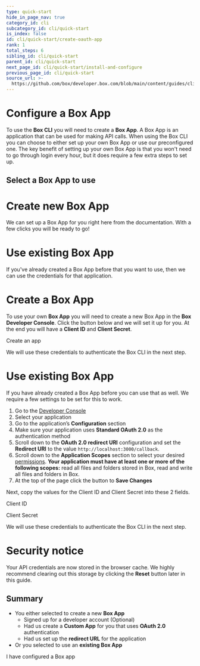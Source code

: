 ```yaml
---
type: quick-start
hide_in_page_nav: true
category_id: cli
subcategory_id: cli/quick-start
is_index: false
id: cli/quick-start/create-oauth-app
rank: 1
total_steps: 6
sibling_id: cli/quick-start
parent_id: cli/quick-start
next_page_id: cli/quick-start/install-and-configure
previous_page_id: cli/quick-start
source_url: >-
  https://github.com/box/developer.box.com/blob/main/content/guides/cli/quick-start/1-create-oauth-app.md
---
```

# Configure a Box App

To use the **Box CLI** you will need to create a **Box App**. A Box App is
an application that can be used for making API calls. When
using the Box CLI you can choose to either set up your own Box App or use
our preconfigured one. The key benefit of setting up your own Box App
is that you won't need to go through login every hour, but it does require a few
extra steps to set up.

## Select a Box App to use

<Grid columns='2'>

<Choose option='cli.app_type' value='create_new' color='blue'>

# Create new Box App

We can set up a Box App for you right here from the documentation. With a
few clicks you will be ready to go!

</Choose>

<Choose option='cli.app_type' value='use_existing' color='red'>

# Use existing Box App

If you've already created a Box App before that you want to use, then we
can use the credentials for that application.

</Choose>

</Grid>

<Choice option='cli.app_type' value='create_new,clicked' color='blue'>

# Create a Box App

To use your own **Box App** you will need to create a
new Box App in the **Box Developer Console**. Click the button below and we
will set it up for you. At the end you will have a **Client ID** and
**Client Secret**.

<Trigger option="cli.app_type" value="clicked">

<AppButton id='cli' name='Box CLI' scopes='root_readonly,root_readwrite,manage_managed_users,manage_app_users,manage_groups,manage_webhook,manage_enterprise_properties,manage_data_retention,item_execute_integration' can_act_as_user authentication_type='auth_code_grant' redirect_url='http://localhost:3000/callback' cors_origins=''>

Create an app

</AppButton>

</Trigger>

<Observe option="cli.app_type" value="clicked">

We will use these credentials to authenticate the Box CLI in the next
step.

</Observe>

</Choice>

<Choice option='cli.app_type' value='use_existing' color='red'>

# Use existing Box App

If you have already created a Box App before you can use that as well. We
require a few settings to be set for this to work.

1. Go to the [Developer Console][devconsole]
2. Select your application
3. Go to the application’s **Configuration** section
4. Make sure your application uses **Standard OAuth 2.0** as the authentication method
5. Scroll down to the **OAuth 2.0 redirect URI** configuration and set the **Redirect URI** to the value `http://localhost:3000/callback`.
6. Scroll down to the **Application Scopes** section to select your desired [permissions][scopes]. **Your application must have at least one or more** **of the following scopes:** read all files and folders stored in Box, read and write all files and folders in Box.
7. At the top of the page click the button to **Save Changes**

Next, copy the values for the Client ID and Client Secret into these 2 fields.

<Store id='cli_credentials.client_id' placeholder='zECq2EkYBjZ...' pattern='\w{32}'>

Client ID

</Store>

<Store id='cli_credentials.client_secret' placeholder='913td9hr6jo...' pattern='\w{32}'>

Client Secret

</Store>

We will use these credentials to authenticate the Box CLI in the next
step.

</Choice>

<Choice option='cli.app_type' value='create_new,use_existing,clicked' color='none'>

<Message danger>

# Security notice

Your API credentials are now stored in the browser cache. We highly
recommend clearing out this storage by clicking the **Reset** button later in
this guide.

</Message>

</Choice>

<Choice option='cli.app_type' value='create_new,use_existing,clicked' color='none'>

## Summary

* You either selected to create a new **Box App**
    * Signed up for a developer account (Optional)
    * Had us create a **Custom App** for you that uses **OAuth 2.0** authentication
    * Had us set up the **redirect URL** for the application
* Or you selected to use an **existing Box App**

</Choice>

<Observe option='cli.app_type' value='create_new,use_existing,clicked'>

<Next>

I have configured a Box app

</Next>

</Observe>

[devconsole]: https://cloud.app.box.com/developers/console
[signup]: https://account.box.com/signup/n/developer
[scopes]: g://api-calls/permissions-and-errors/scopes